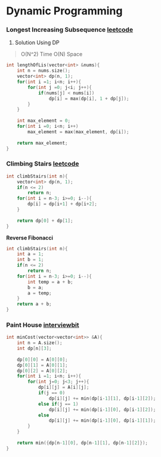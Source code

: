 # Dynamic Programming
### Longest Increasing Subsequence [leetcode](https://leetcode.com/problems/longest-increasing-subsequence/)
1. Solution Using DP
>  O(N^2) Time O(N) Space

```cpp
int lengthOfLis(vector<int> &nums){
	int n = nums.size();
	vector<int> dp(n, 1);
	for(int i =1; i<n; i++){
		for(int j =0; j<i; j++){
			if(nums[j] < nums[i])
				dp[i] = max(dp[i], 1 + dp[j]);
		}
	}
	
	int max_element = 0;
	for(int i =0; i<n; i++)
		max_element = max(max_element, dp[i]);
	
	return max_element;
}
```

### Climbing Stairs [leetcode](https://leetcode.com/problems/climbing-stairs/)

```cpp
int climbStairs(int n){
	vector<int> dp(n, 1);
	if(n <= 2)
		return n;
	for(int i = n-3; i>=0; i--){
		dp[i] = dp[i+1] + dp[i+2];
	}
	
	return dp[0] + dp[1];
}
```

__Reverse Fibonacci__
```cpp
int climbStairs(int n){
	int a = 1;
	int b = 1;
	if(n <= 2)
		return n;
	for(int i = n-3; i>=0; i--){
		int temp = a + b;
		b = a;
		a = temp;
	}
	return a + b;
}
```

### Paint House [interviewbit](https://www.interviewbit.com/problems/paint-house/)

```cpp
int minCost(vector<vector<int>> &A){
	int n = A.size();
	int dp[n][3];
	
	dp[0][0] = A[0][0];
	dp[0][1] = A[0][1];
	dp[0][2] = A[0][2];
	for(int i =1; i<n; i++){
		for(int j=0; j<3; j++){
			dp[i][j] = A[i][j];
			if(j == 0)
				dp[i][j] += min(dp[i-1][1], dp[i-1][2]);
			else if(j == 1)
				dp[i][j] += min(dp[i-1][0], dp[i-1][2]);
			else
				dp[i][j] += min(dp[i-1][0], dp[i-1][1]);
		}
	}
	
	return min({dp[n-1][0], dp[n-1][1], dp[n-1][2]});
}
```